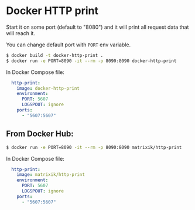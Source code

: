 # Docker HTTP print

Start it on some port (default to "8080") and it will print all request data
that will reach it.

You can change default port with `PORT` env variable.

```bash
$ docker build -t docker-http-print .
$ docker run -e PORT=8090 -it --rm -p 8090:8090 docker-http-print
```

In Docker Compose file:
```yaml
  http-print:
    image: docker-http-print
    environment:
      PORT: 5607
      LOGSPOUT: ignore
    ports:
      - "5607:5607"
```

## From Docker Hub:

```bash
$ docker run -e PORT=8090 -it --rm -p 8090:8090 matrixik/http-print
```

In Docker Compose file:
```yaml
  http-print:
    image: matrixik/http-print
    environment:
      PORT: 5607
      LOGSPOUT: ignore
    ports:
      - "5607:5607"
```

